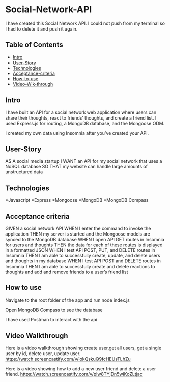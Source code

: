 # Social-Network-API

I have created this Social Network API. I could not push from my terminal so I had to delete it and push it again.


## Table of Contents

* [Intro](#intro)
* [User-Story](user-story)
* [Technologies](#technologies)
* [Acceptance-criteria](#acceptance-criteria)
* [How-to-use](#how-to-use)
* [Video-Wlk-through](#video-walkthrough)

## Intro

I have built an API for a social network web application where users can share their thoughts, react to friends’ thoughts, and create a friend list. I used Express.js for routing, a MongoDB database, and the Mongoose ODM.

I created my own data using Insomnia after you’ve created your API.

## User-Story


AS A social media startup
I WANT an API for my social network that uses a NoSQL database
SO THAT my website can handle large amounts of unstructured data

## Technologies

*Javascript
*Express
*Mongoose
*MongoDB
*MongoDB Compass


## Acceptance criteria

GIVEN a social network API
WHEN I enter the command to invoke the application
THEN my server is started and the Mongoose models are synced to the MongoDB database
WHEN I open API GET routes in Insomnia for users and thoughts
THEN the data for each of these routes is displayed in a formatted JSON
WHEN I test API POST, PUT, and DELETE routes in Insomnia
THEN I am able to successfully create, update, and delete users and thoughts in my database
WHEN I test API POST and DELETE routes in Insomnia
THEN I am able to successfully create and delete reactions to thoughts and add and remove friends to a user’s friend list

## How to use

Navigate to the root folder of the app and run node index.js

Open MongoDB Compass to see the database

I have used Postman to interact with the api

##  Video Walkthrough

Here is a video walkthrough showing create user,get all users, get a single user by id, delete user, update user.
https://watch.screencastify.com/v/iokQskuQ9fcHEUsTLhZu

Here is a video showing how to add a new user friend and delete a user friend.
https://watch.screencastify.com/v/plw8TYjDn5wiKoZLtjac


